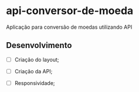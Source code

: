 # api-conversor-de-moeda
Aplicação para conversão de moedas utilizando API

## Desenvolvimento
  - [ ] Criação do layout;
  - [ ] Criação da API;
  - [ ] Responsividade;
  
